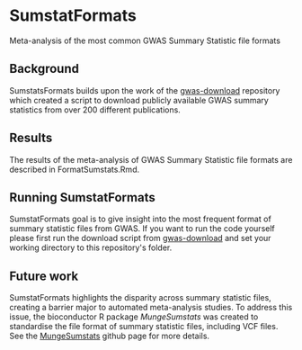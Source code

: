 # SumstatFormats
Meta-analysis of the most common GWAS Summary Statistic file formats

## Background
SumstatsFormats builds upon the work of the [gwas-download](https://github.com/mikegloudemans/gwas-download) repository which created a script to download publicly available GWAS summary statistics from over 200 different publications.

## Results
The results of the meta-analysis of GWAS Summary Statistic file formats are described in FormatSumstats.Rmd.

## Running SumstatFormats
SumstatFormats goal is to give insight into the most frequent format of summary statistic files from GWAS. If you want to run the code yourself please first run the download script from [gwas-download](https://github.com/mikegloudemans/gwas-download) and set your working directory to this repository's folder.

## Future work
SumstatFormats highlights the disparity across summary statistic files, creating a barrier major to automated meta-analysis studies. To address this issue, the bioconductor R package *MungeSumstats* was created to standardise the file format of summary statistic files, including VCF files. See the [MungeSumstats](https://github.com/neurogenomics/MungeSumstats) github page for more details.
